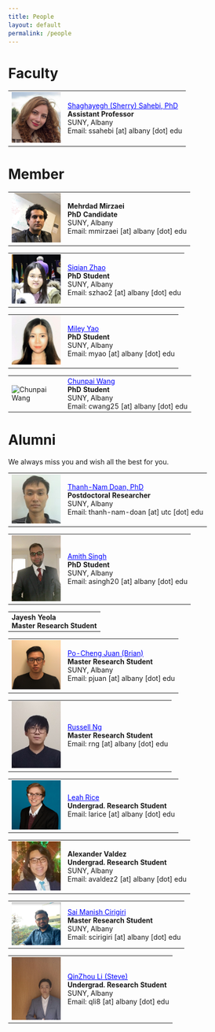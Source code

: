 ```yaml
---
title: People
layout: default
permalink: /people
---
```

       
# Faculty

<table>
<tr>
<td style="width: 100px;"><img href="http://www.cs.albany.edu/~sherry/" src="../images/team/sherry.png" alt="Shaghayegh (Sherry) Sahebi" /></td>
<td><a href="http://www.cs.albany.edu/~sherry/" style="color: rgb(0,0,256)">Shaghayegh (Sherry) Sahebi, PhD</a><br /><strong>Assistant Professor</strong><br />SUNY, Albany <br />Email: ssahebi [at] albany [dot] edu<br /></td>
</tr>
</table>

# Member

<table>
<tr>
<td style="width: 100px;"><img src="../images/team/mehrdad.jpg" alt="Mehrdad Mirzaei" /></td>
<td><strong>Mehrdad Mirzaei</strong><br /><strong>PhD Candidate
</strong><br />SUNY, Albany<br />Email: mmirzaei [at] albany [dot] edu <br /></td>
</tr>
</table>

<table>
<tr>
<td style="width: 100px;"><img src="../images/team/siqian_zhao.jpg" alt="Siqian Zhao" /></td>
<td><a href="https://www.albany.edu/~sz612866/" style="color: rgb(0,0,256)">Siqian Zhao</a><br /><strong>PhD Student</strong><br />SUNY, Albany <br />Email: szhao2 [at] albany [dot] edu<br /></td>
</tr>
</table>

<table>
<tr>
<td style="width: 100px;"><img src="../images/team/miley.JPG" alt="Miley Yao" /></td>
<td><a href="https://scholar.google.com/citations?hl=en&user=N7J1BHAAAAAJ" style="color: rgb(0,0,256)">Miley Yao</a><br /><strong>PhD Student</strong><br />SUNY, Albany <br />Email: myao [at] albany [dot] edu<br /></td>
</tr>
</table>

<table>
<tr>
<td style="width: 100px;"><img src="../images/team/chunpai.png" alt="Chunpai Wang" /></td>
<td><a href="https://chunpai.github.io/" style="color: rgb(0,0,256)">Chunpai Wang</a><br /><strong>PhD Student</strong><br />SUNY, Albany <br />Email: cwang25 [at] albany [dot] edu<br /></td>
</tr>
</table>

# Alumni
We always miss you and wish all the best for you.
<table>
<tr>
<td style="width: 100px;"><img src="../images/team/nam.png" alt="Thanh-Nam Doan" /></td>
<td><a href="http://tndoan.com/" style="color: rgb(0,0,256)">Thanh-Nam Doan, PhD</a><br /><strong>Postdoctoral Researcher
</strong><br />SUNY, Albany<br />Email: thanh-nam-doan [at] utc [dot] edu <br /></td>
</tr>
</table>

<table>
<tr>
<td style="width: 100px;"><img src="../images/team/Amith.png" alt="Amith K Singh" /></td>
<td><a href="https://www.albany.edu/~as292518/" style="color: rgb(0,0,256)">Amith Singh</a><br /><strong>PhD Student</strong><br />SUNY, Albany <br />Email: asingh20 [at] albany [dot] edu<br /></td>
</tr>
</table>

<table>
<tr>
<td><strong>Jayesh Yeola</strong><br /><strong>Master Research Student</strong><br /></td>
</tr>
</table>

<table>
<tr>
<td style="width: 100px;"><img src="../images/team/brian.JPG" alt="Po-Cheng Juan (Brian)" /></td>
<td><a href="https://www.albany.edu/~pj371468/" style="color: rgb(0,0,256)">Po-Cheng Juan (Brian)</a><br /><strong>Master Research Student</strong><br />SUNY, Albany <br />Email: pjuan [at] albany [dot] edu<br /></td>
</tr>
</table>


<table>
<tr>
<td style="width: 100px;"><img src="../images/team/russell.jpg" alt="Russell Ng" /></td>
<td><a href="https://www.albany.edu/~rn533526/" style="color: rgb(0,0,256)">Russell Ng</a><br /><strong>Master Research Student</strong> <br />Email: rng [at] albany [dot] edu<br /></td>
</tr>
</table>


<table>
<tr>
<td style="width: 100px;"><img src="../images/team/leah_rice.jpg" alt="Leah Rice" /></td>
<td><a href="https://www.albany.edu/~lr811453/" style="color: rgb(0,0,256)">Leah Rice</a><br /><strong>Undergrad. Research Student</strong><br />Email: larice [at] albany [dot] edu<br /></td>
</tr>
</table>

<table>
<tr>
<td style="width: 100px;"><img src="../images/team/alexander_valdez.png" alt="Alexander Valdez" /></td>
<td><strong>Alexander Valdez</strong><br /><strong>Undergrad. Research Student</strong><br />SUNY, Albany <br />Email: avaldez2 [at] albany [dot] edu<br /></td>
</tr>
</table>

<table>
<tr>
<td style="width: 100px;"><img src="../images/team/sai.jpg" alt="Sai Manish Cirigiri" /></td>
<td><a href="https://www.albany.edu/~sc462113/" style="color: rgb(0,0,256)">Sai Manish Cirigiri</a><br /><strong>Master Research Student</strong><br />SUNY, Albany <br />Email: scirigiri [at] albany [dot] edu<br /></td>
</tr>
</table>

<table>
<tr>
<td style="width: 100px;"><img src="../images/team/steve.jpg" alt="QinZhou Li (Steve)" /></td>
<td><a href="https://www.albany.edu/~QL114971/" style="color: rgb(0,0,256)">QinZhou Li (Steve)</a><br /><strong>Undergrad. Research Student</strong><br />SUNY, Albany <br />Email: qli8 [at] albany [dot] edu<br /></td>
</tr>
</table>
